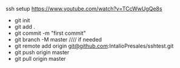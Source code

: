 ssh setup
https://www.youtube.com/watch?v=TCcWwUgQe8s

- git init
- git add .
- git commit -m "first commit" 
- git branch -M master //// if needed
- git remote add origin git@github.com:IntalioPresales/sshtest.git
- git push origin master
- git pull origin master

